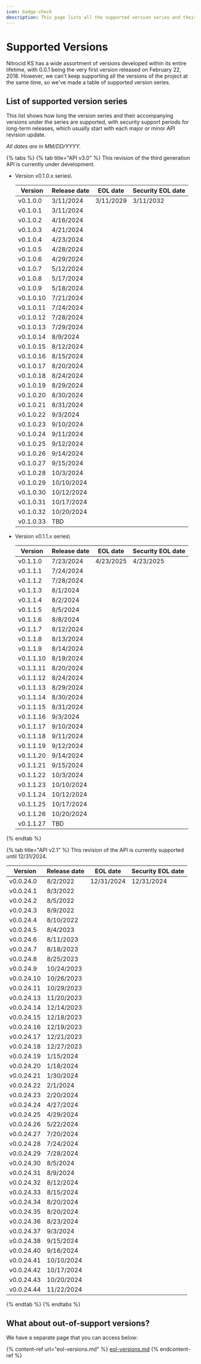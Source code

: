 ```yaml
---
icon: badge-check
description: This page lists all the supported version series and their history.
---
```


# Supported Versions

Nitrocid KS has a wide assortment of versions developed within its entire lifetime, with 0.0.1 being the very first version released on February 22, 2018. However, we can't keep supporting all the versions of the project at the same time, so we've made a table of supported version series.

## List of supported version series

This list shows how long the version series and their accompanying versions under the series are supported, with security support periods for long-term releases, which usually start with each major or minor API revision update.

_All dates are in MM/DD/YYYY._

{% tabs %}
{% tab title="API v3.0" %}
This revision of the third generation API is currently under development.

*   Version v0.1.0.x series\


    | Version   | Release date | EOL date  | Security EOL date |
    | --------- | ------------ | --------- | ----------------- |
    | v0.1.0.0  | 3/11/2024    | 3/11/2029 | 3/11/2032         |
    | v0.1.0.1  | 3/11/2024    |           |                   |
    | v0.1.0.2  | 4/16/2024    |           |                   |
    | v0.1.0.3  | 4/21/2024    |           |                   |
    | v0.1.0.4  | 4/23/2024    |           |                   |
    | v0.1.0.5  | 4/28/2024    |           |                   |
    | v0.1.0.6  | 4/29/2024    |           |                   |
    | v0.1.0.7  | 5/12/2024    |           |                   |
    | v0.1.0.8  | 5/17/2024    |           |                   |
    | v0.1.0.9  | 5/18/2024    |           |                   |
    | v0.1.0.10 | 7/21/2024    |           |                   |
    | v0.1.0.11 | 7/24/2024    |           |                   |
    | v0.1.0.12 | 7/28/2024    |           |                   |
    | v0.1.0.13 | 7/29/2024    |           |                   |
    | v0.1.0.14 | 8/9/2024     |           |                   |
    | v0.1.0.15 | 8/12/2024    |           |                   |
    | v0.1.0.16 | 8/15/2024    |           |                   |
    | v0.1.0.17 | 8/20/2024    |           |                   |
    | v0.1.0.18 | 8/24/2024    |           |                   |
    | v0.1.0.19 | 8/29/2024    |           |                   |
    | v0.1.0.20 | 8/30/2024    |           |                   |
    | v0.1.0.21 | 8/31/2024    |           |                   |
    | v0.1.0.22 | 9/3/2024     |           |                   |
    | v0.1.0.23 | 9/10/2024    |           |                   |
    | v0.1.0.24 | 9/11/2024    |           |                   |
    | v0.1.0.25 | 9/12/2024    |           |                   |
    | v0.1.0.26 | 9/14/2024    |           |                   |
    | v0.1.0.27 | 9/15/2024    |           |                   |
    | v0.1.0.28 | 10/3/2024    |           |                   |
    | v0.1.0.29 | 10/10/2024   |           |                   |
    | v0.1.0.30 | 10/12/2024   |           |                   |
    | v0.1.0.31 | 10/17/2024   |           |                   |
    | v0.1.0.32 | 10/20/2024   |           |                   |
    | v0.1.0.33 | TBD          |           |                   |
*   Version v0.1.1.x series\


    | Version   | Release date | EOL date  | Security EOL date |
    | --------- | ------------ | --------- | ----------------- |
    | v0.1.1.0  | 7/23/2024    | 4/23/2025 | 4/23/2025         |
    | v0.1.1.1  | 7/24/2024    |           |                   |
    | v0.1.1.2  | 7/28/2024    |           |                   |
    | v0.1.1.3  | 8/1/2024     |           |                   |
    | v0.1.1.4  | 8/2/2024     |           |                   |
    | v0.1.1.5  | 8/5/2024     |           |                   |
    | v0.1.1.6  | 8/8/2024     |           |                   |
    | v0.1.1.7  | 8/12/2024    |           |                   |
    | v0.1.1.8  | 8/13/2024    |           |                   |
    | v0.1.1.9  | 8/14/2024    |           |                   |
    | v0.1.1.10 | 8/19/2024    |           |                   |
    | v0.1.1.11 | 8/20/2024    |           |                   |
    | v0.1.1.12 | 8/24/2024    |           |                   |
    | v0.1.1.13 | 8/29/2024    |           |                   |
    | v0.1.1.14 | 8/30/2024    |           |                   |
    | v0.1.1.15 | 8/31/2024    |           |                   |
    | v0.1.1.16 | 9/3/2024     |           |                   |
    | v0.1.1.17 | 9/10/2024    |           |                   |
    | v0.1.1.18 | 9/11/2024    |           |                   |
    | v0.1.1.19 | 9/12/2024    |           |                   |
    | v0.1.1.20 | 9/14/2024    |           |                   |
    | v0.1.1.21 | 9/15/2024    |           |                   |
    | v0.1.1.22 | 10/3/2024    |           |                   |
    | v0.1.1.23 | 10/10/2024   |           |                   |
    | v0.1.1.24 | 10/12/2024   |           |                   |
    | v0.1.1.25 | 10/17/2024   |           |                   |
    | v0.1.1.26 | 10/20/2024   |           |                   |
    | v0.1.1.27 | TBD          |           |                   |
{% endtab %}

{% tab title="API v2.1" %}
This revision of the API is currently supported until 12/31/2024.

| Version    | Release date | EOL date   | Security EOL date |
| ---------- | ------------ | ---------- | ----------------- |
| v0.0.24.0  | 8/2/2022     | 12/31/2024 | 12/31/2024        |
| v0.0.24.1  | 8/3/2022     |            |                   |
| v0.0.24.2  | 8/5/2022     |            |                   |
| v0.0.24.3  | 8/9/2022     |            |                   |
| v0.0.24.4  | 8/10/2022    |            |                   |
| v0.0.24.5  | 8/4/2023     |            |                   |
| v0.0.24.6  | 8/11/2023    |            |                   |
| v0.0.24.7  | 8/18/2023    |            |                   |
| v0.0.24.8  | 8/25/2023    |            |                   |
| v0.0.24.9  | 10/24/2023   |            |                   |
| v0.0.24.10 | 10/26/2023   |            |                   |
| v0.0.24.11 | 10/29/2023   |            |                   |
| v0.0.24.13 | 11/20/2023   |            |                   |
| v0.0.24.14 | 12/14/2023   |            |                   |
| v0.0.24.15 | 12/18/2023   |            |                   |
| v0.0.24.16 | 12/19/2023   |            |                   |
| v0.0.24.17 | 12/21/2023   |            |                   |
| v0.0.24.18 | 12/27/2023   |            |                   |
| v0.0.24.19 | 1/15/2024    |            |                   |
| v0.0.24.20 | 1/18/2024    |            |                   |
| v0.0.24.21 | 1/30/2024    |            |                   |
| v0.0.24.22 | 2/1/2024     |            |                   |
| v0.0.24.23 | 2/20/2024    |            |                   |
| v0.0.24.24 | 4/27/2024    |            |                   |
| v0.0.24.25 | 4/29/2024    |            |                   |
| v0.0.24.26 | 5/22/2024    |            |                   |
| v0.0.24.27 | 7/20/2024    |            |                   |
| v0.0.24.28 | 7/24/2024    |            |                   |
| v0.0.24.29 | 7/28/2024    |            |                   |
| v0.0.24.30 | 8/5/2024     |            |                   |
| v0.0.24.31 | 8/9/2024     |            |                   |
| v0.0.24.32 | 8/12/2024    |            |                   |
| v0.0.24.33 | 8/15/2024    |            |                   |
| v0.0.24.34 | 8/20/2024    |            |                   |
| v0.0.24.35 | 8/20/2024    |            |                   |
| v0.0.24.36 | 8/23/2024    |            |                   |
| v0.0.24.37 | 9/3/2024     |            |                   |
| v0.0.24.38 | 9/15/2024    |            |                   |
| v0.0.24.40 | 9/16/2024    |            |                   |
| v0.0.24.41 | 10/10/2024   |            |                   |
| v0.0.24.42 | 10/17/2024   |            |                   |
| v0.0.24.43 | 10/20/2024   |            |                   |
| v0.0.24.44 | 11/22/2024   |            |                   |
{% endtab %}
{% endtabs %}

## What about out-of-support versions?

We have a separate page that you can access below:

{% content-ref url="eol-versions.md" %}
[eol-versions.md](eol-versions.md)
{% endcontent-ref %}
